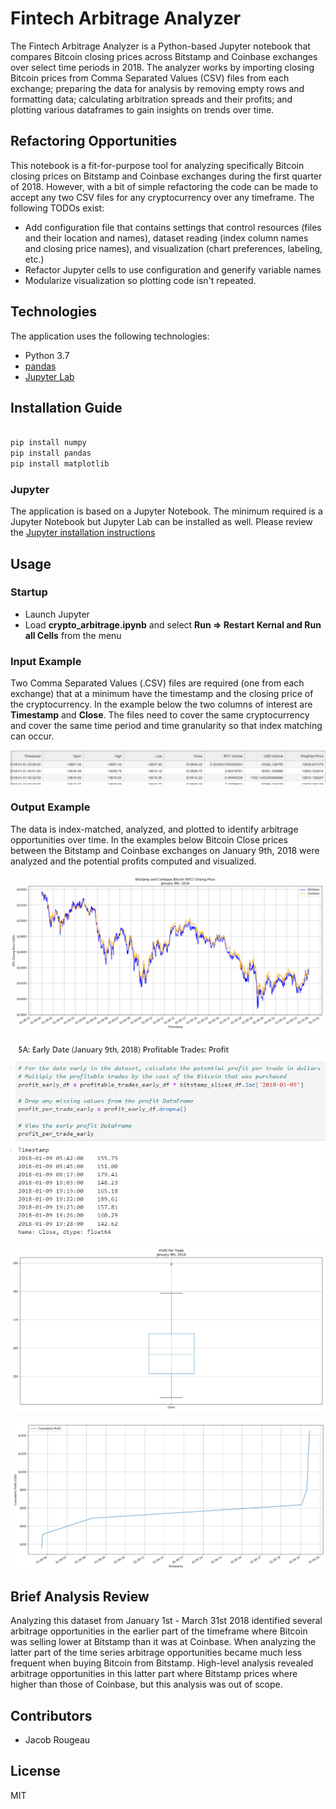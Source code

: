 # Fintech Arbitrage Analyzer

The Fintech Arbitrage Analyzer is a Python-based Jupyter notebook that compares Bitcoin closing prices across Bitstamp and Coinbase exchanges over select time periods in 2018. The analyzer works by importing closing Bitcoin prices from Comma Separated Values (CSV) files from each exchange; preparing the data for analysis by removing empty rows and formatting data; calculating arbitration spreads and their profits; and plotting various dataframes to gain insights on trends over time.  

## Refactoring Opportunities

This notebook is a fit-for-purpose tool for analyzing specifically Bitcoin closing prices on Bitstamp and Coinbase exchanges during the first quarter of 2018. However, with a bit of simple refactoring the code can be made to accept any two CSV files for any cryptocurrency over any timeframe.  The following TODOs exist:

- Add configuration file that contains settings that control resources (files and their location and names), dataset reading (index column names and closing price names), and visualization (chart preferences, labeling, etc.)
- Refactor Jupyter cells to use configuration and generify variable names
- Modularize visualization so plotting code isn't repeated. 

## Technologies

The application uses the following technologies:

- Python 3.7
- [pandas](https://pandas.pydata.org/pandas-docs/stable/index.html)
- [Jupyter Lab](https://jupyter.org/)

## Installation Guide

```python

pip install numpy
pip install pandas
pip install matplotlib

```
### Jupyter

The application is based on a Jupyter Notebook. The minimum required is a Jupyter Notebook but Jupyter Lab can be installed as well.  Please review the [Jupyter installation instructions](https://jupyter.org/install)


## Usage

### Startup

- Launch Jupyter
- Load **crypto_arbitrage.ipynb** and select **Run => Restart Kernal and Run all Cells** from the menu

### Input Example

Two Comma Separated Values (.CSV) files are required (one from each exchange) that at a minimum have the timestamp and the closing price of the cryptocurrency. In the example below the two columns of interest are **Timestamp** and **Close**. The files need to cover the same cryptocurrency and cover the same time period and time granularity so that index matching can occur. 

![screenshot of csv](docs/images/csv.png)

### Output Example

The data is index-matched, analyzed, and plotted to identify arbitrage opportunities over time.  In the examples below Bitcoin Close prices between the Bitstamp and Coinbase exchanges on January 9th, 2018 were analyzed and the potential profits computed and visualized.

![screenshot of overlay between bitstamp and coinbase](docs/images/overlay.png)

![screenshot of dataframe calculated profit for January 9 2018](docs/images/profit.png)

![screenshot of boxplot of calculated profit for January 9 2018](docs/images/box.png)

![screenshot of line plot of cumulative profit for January 9 2018](docs/images/cumprofit.png)


## Brief Analysis Review

Analyzing this dataset from January 1st - March 31st 2018 identified several arbitrage opportunities in the earlier part of the timeframe where Bitcoin was selling lower at Bitstamp than it was at Coinbase.  When analyzing the latter part of the time series arbitrage opportunities became much less frequent when buying Bitcoin from Bitstamp.  High-level analysis revealed arbitrage opportunities in this latter part where Bitstamp prices where higher than those of Coinbase, but this analysis was out of scope.


## Contributors

- Jacob Rougeau

## License

MIT